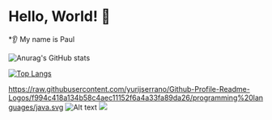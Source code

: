 # Hello, World! 👋
*👂 My name is Paul

![Anurag's GitHub stats](https://github-readme-stats.vercel.app/api?username=TheConsoleLog&count_private=true&theme=cobalt&show_icons=true)
<!--
themes: toykionight, dark, cobalt, synthwave
-->
[![Top Langs](https://github-readme-stats.vercel.app/api/top-langs/?username=TheConsoleLog&langs_count=8&theme=cobalt&count_private=true)](https://github.com/anuraghazra/github-readme-stats)

https://raw.githubusercontent.com/yurijserrano/Github-Profile-Readme-Logos/f994c418a134b58c4aec11152f6a4a33fa89da26/programming%20languages/java.svg
![Alt text](./controllers_brief.svg)
<img src=[(https://raw.githubusercontent.com/yurijserrano/Github-Profile-Readme-Logos/f994c418a134b58c4aec11152f6a4a33fa89da26/programming%20languages/java.svg)]>
